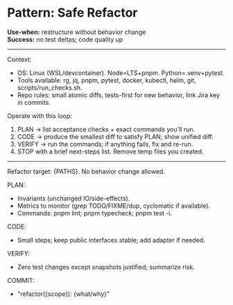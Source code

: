 # Pattern: Safe Refactor

**Use-when:** restructure without behavior change  
**Success:** no test deltas; code quality up

---

Context:
- OS: Linux (WSL/devcontainer). Node=LTS+pnpm. Python=.venv+pytest.
- Tools available: rg, jq, pnpm, pytest, docker, kubectl, helm, git, scripts/run_checks.sh.
- Repo rules: small atomic diffs, tests-first for new behavior, link Jira key in commits.

Operate with this loop:
1) PLAN → list acceptance checks + exact commands you'll run.
2) CODE → produce the smallest diff to satisfy PLAN; show unified diff.
3) VERIFY → run the commands; if anything fails, fix and re-run.
4) STOP with a brief next-steps list. Remove temp files you created.

---

Refactor target: {PATHS}. No behavior change allowed.

PLAN:
- Invariants (unchanged IO/side-effects).
- Metrics to monitor (grep TODO/FIXME/dup, cyclomatic if available).
- Commands: pnpm lint; pnpm typecheck; pnpm test -i.

CODE:
- Small steps; keep public interfaces stable; add adapter if needed.

VERIFY:
- Zero test changes except snapshots justified; summarize risk.

COMMIT:
- "refactor({scope}): {what/why}"